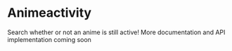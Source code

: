 # Animeactivity
Search whether or not an anime is still active! More documentation and API implementation coming soon
